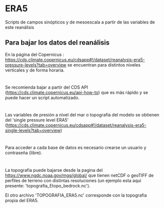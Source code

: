 # ERA5
Scripts de campos sinópticos y de mesoescala a partir de las variables de este reanálisis 
## Para bajar los datos del reanálisis
En la página del Copernicus : https://cds.climate.copernicus.eu/cdsapp#!/dataset/reanalysis-era5-pressure-levels?tab=overview
se encuentran para distintos niveles verticales y de forma horaria.
#
Se recomienda bajar a partir del CDS API (https://cds.climate.copernicus.eu/api-how-to) que es más rápido y se puede hacer un script automatizado.
#
Las variables de presión a nivel del mar o topografía del modelo se obtienen del 'single pressure level ERA5' (https://cds.climate.copernicus.eu/cdsapp#!/dataset/reanalysis-era5-single-levels?tab=overview)
#
Para acceder a cada base de datos es necesario crearse un usuario y contraseña (libre).
#
La topografia puede bajarse desde la pagina del https://www.ngdc.noaa.gov/mgg/global/ que tienen netCDF o geoTIFF de perfiles
de terreno con distintas resoluciones (un ejemplo esta aqui presente: 'topografia_Etopo_bedrock.nc').

El otro archivo 'TOPOGRAFIA_ERA5.nc' corresponde con la topografia propia del ERA5. 
